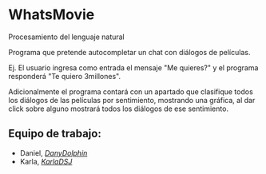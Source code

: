 # WhatsMovie
Procesamiento del lenguaje natural


Programa que pretende autocompletar un chat con diálogos de películas.

Ej. El usuario ingresa como entrada el mensaje "Me quieres?" y el programa responderá  "Te quiero 3millones".


Adicionalmente el programa contará con un apartado que clasifique todos los diálogos de las películas por sentimiento, mostrando una gráfica, al dar click sobre alguno mostrará todos los diálogos de ese sentimiento.

## Equipo de trabajo:
- Daniel, [*DanyDolphin*](https://github.com/DanyDolphin)
- Karla, [*KarlaDSJ*](https://github.com/KarlaDSJ)

